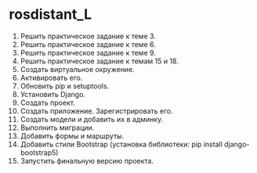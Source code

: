 # rosdistant_L

1. Решить практическое задание к теме 3. 
2. Решить практическое задание к теме 6.
3. Решить практическое задание к теме 9.
4. Решить практическое задание к темам 15 и 18.
5. Создать виртуальное окружение. 
6. Активировать его. 
7. Обновить pip и setuptools.
8. Установить Django. 
9. Создать проект. 
10. Создать приложение. Зарегистрировать его. 
11. Создать модели и добавить их в админку. 
12. Выполнить миграции. 
13. Добавить формы и маршруты. 
14. Добавить стили Bootstrap (установка библиотеки: pip install django-bootstrap5)
14. Запустить финальную версию проекта. 